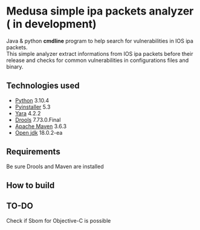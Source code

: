 # Medusa simple ipa packets analyzer ( in development)

Java & python **cmdline** program to help search for vulnerabilities in IOS ipa packets. <br />
This simple analyzer extract informations from IOS ipa packets before their release and checks for common vulnerabilities in configurations files and binary.

## Technologies used
- [Python](https://www.python.org/) 3.10.4 
- [Pyinstaller](https://pypi.org/project/pyinstaller/) 5.3
- [Yara](https://yara.readthedocs.io/en/stable/) 4.2.2
- [Drools](https://www.drools.org/) 7.73.0.Final
- [Apache Maven](https://maven.apache.org/download.cgi) 3.6.3
- [Open jdk](https://openjdk.org/) 18.0.2-ea
 
## Requirements

Be sure Drools and Maven are installed

## How to build

## TO-DO
Check if Sbom for Objective-C is possible
